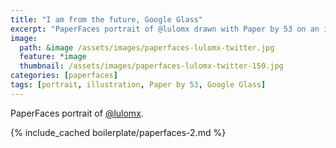 ```yaml
---
title: "I am from the future, Google Glass"
excerpt: "PaperFaces portrait of @lulomx drawn with Paper by 53 on an iPad."
image: 
  path: &image /assets/images/paperfaces-lulomx-twitter.jpg 
  feature: *image
  thumbnail: /assets/images/paperfaces-lulomx-twitter-150.jpg
categories: [paperfaces]
tags: [portrait, illustration, Paper by 53, Google Glass]
---
```


PaperFaces portrait of [@lulomx](https://twitter.com/lulomx).

{% include_cached boilerplate/paperfaces-2.md %}
